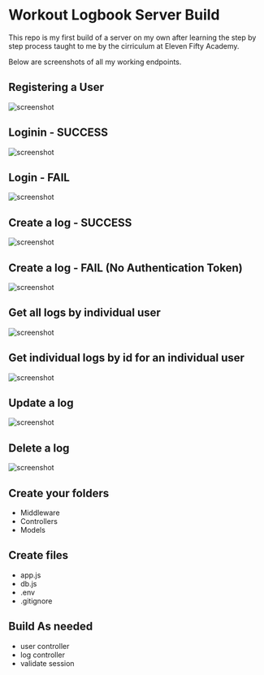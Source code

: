 # Workout Logbook Server Build

This repo is my first build of a server on my own after learning the step by step process taught to me by the cirriculum at Eleven Fifty Academy.

Below are screenshots of all my working endpoints.

## Registering a User
![screenshot](./assets/user_register-success.png)
## Loginin - SUCCESS
![screenshot](./assets/user_login-success.png)
## Login - FAIL
![screenshot](./assets/user_login-fail.png)
## Create a log - SUCCESS
![screenshot](./assets/log-create-success.png)
## Create a log - FAIL (No Authentication Token)
![screenshot](./assets/log-create-fail.png)
## Get all logs by individual user
![screenshot](./assets/log-view-all.png)
## Get individual logs by id for an individual user
![screenshot](./assets/log-view-by-id.png)
## Update a log
![screenshot](./assets/update-log.png)
## Delete a log
![screenshot](./assets/delete-log.png)

## Create your folders

- Middleware
- Controllers
- Models

## Create files

- app.js
- db.js
- .env
- .gitignore

## Build As needed

- user controller
- log controller
- validate session
